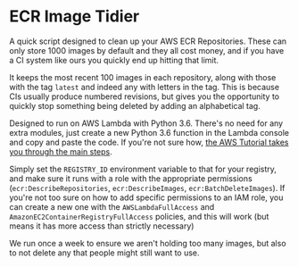 # ECR Image Tidier

A quick script designed to clean up your AWS ECR Repositories. These can only store 1000 images by default and they all cost money, and if you have a CI system like ours you quickly end up hitting that limit.

It keeps the most recent 100 images in each repository, along with those with the tag `latest` and indeed any with letters in the tag. This is because CIs usually produce numbered revisions, but gives you the opportunity to quickly stop something being deleted by adding an alphabetical tag.

Designed to run on AWS Lambda with Python 3.6. There's no need for any extra modules, just create a new Python 3.6 function in the Lambda console and copy and paste the code. If you're not sure how, [the AWS Tutorial takes you through the main steps](http://docs.aws.amazon.com/lambda/latest/dg/get-started-create-function.html).

Simply set the `REGISTRY_ID` environment variable to that for your registry, and make sure it runs with a role with the appropriate permissions (`ecr:DescribeRepositories`, `ecr:DescribeImages`, `ecr:BatchDeleteImages`). If you're not too sure on how to add specific permissions to an IAM role, you can create a new one with the `AWSLambdaFullAccess` and `AmazonEC2ContainerRegistryFullAccess` policies, and this will work (but means it has more access than strictly necessary)

We run once a week to ensure we aren't holding too many images, but also to not delete any that people might still want to use.
